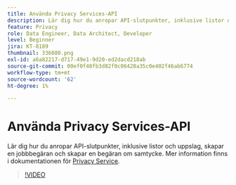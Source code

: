 ```yaml
---
title: Använda Privacy Services-API
description: Lär dig hur du anropar API-slutpunkter, inklusive listor och uppslag, skapar en jobbbegäran och skapar en begäran om samtycke.
feature: Privacy
role: Data Engineer, Data Architect, Developer
level: Beginner
jira: KT-8189
thumbnail: 336080.png
exl-id: a6a82217-d717-49e1-9d20-ed2dacd218ab
source-git-commit: 00ef0f40fb3d82f0c06428a35c0e402f46ab6774
workflow-type: tm+mt
source-wordcount: '62'
ht-degree: 1%

---
```



# Använda Privacy Services-API

Lär dig hur du anropar API-slutpunkter, inklusive listor och uppslag, skapar en jobbbegäran och skapar en begäran om samtycke. Mer information finns i dokumentationen för [Privacy Service](https://experienceleague.adobe.com/docs/experience-platform/privacy/home.html?lang=sv).

>[!VIDEO](https://video.tv.adobe.com/v/336080?learn=on)
